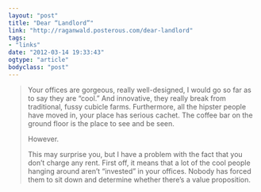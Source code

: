 ```yaml
---
layout: "post"
title: "Dear “Landlord”"
link: "http://raganwald.posterous.com/dear-landlord"
tags: 
- "links"
date: "2012-03-14 19:33:43"
ogtype: "article"
bodyclass: "post"
---
```


> Your offices are gorgeous, really well-designed, I would go so far as to say they are “cool.” And innovative, they really break from traditional, fussy cubicle farms. Furthermore, all the hipster people have moved in, your place has serious cachet. The coffee bar on the ground floor is the place to see and be seen.
> 
> However.
> 
> This may surprise you, but I have a problem with the fact that you don’t charge any rent. First off, it means that a lot of the cool people hanging around aren’t “invested” in your offices. Nobody has forced them to sit down and determine whether there’s a value proposition.